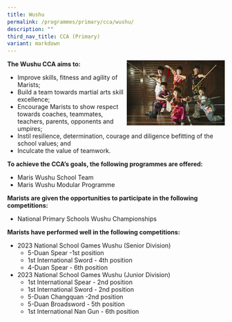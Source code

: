 ```yaml
---
title: Wushu
permalink: /programmes/primary/cca/wushu/
description: ""
third_nav_title: CCA (Primary)
variant: markdown
---
```

<img align="right" src="/images/CCA/Primary/Wushu_D1R0570.jpg" style="width:45%">

**The Wushu CCA aims to:**&nbsp;

*   Improve skills, fitness and agility of Marists;
*   Build a team towards martial arts skill excellence;
*   Encourage Marists to show respect towards coaches, teammates, teachers, parents, opponents and umpires;
*   Instil resilience, determination, courage and diligence befitting of the school values; and
*   Inculcate the value of teamwork.  
    

**To achieve the CCA’s goals, the following programmes are offered:**&nbsp;

*   Maris Wushu School Team
*   Maris Wushu Modular Programme

  

**Marists are given the opportunities to participate in the following competitions:**&nbsp;  

*   National Primary Schools Wushu Championships

  

**Marists have performed well in the following competitions:**&nbsp;

* 2023 National School Games Wushu (Senior Division)
	*  5-Duan Spear -1st position
	*  1st International Sword - 4th position
	*  4-Duan Spear - 6th position
* 2023 National School Games Wushu (Junior Division)
	* 1st International Spear - 2nd position
	* 1st International Sword - 2nd position
	* 5-Duan Changquan -2nd position 
	* 5-Duan Broadsword - 5th position
	* 1st International Nan Gun - 6th position